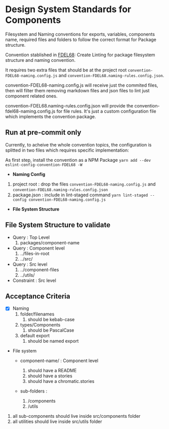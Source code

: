 # Design System Standards for Components

Filesystem and Naming conventions for exports, variables, components name, required files and folders to follow the correct format for Package structure.

Convention stablished in [FDEL68](https://cuponation.atlassian.net/jira/software/c/projects/FDEL/boards/322?modal=detail&selectedIssue=FDEL-68&assignee=6175c9a72097220071fda78e): Create Linting for package filesystem structure and naming convention.

It requires two extra files that should be at the project root `convention-FDEL68-naming.config.js` and `convention-FDEL68.naming-rules.config.json`.

convention-FDEL68-naming.config.js will receive just the commited files, then will filter them removing markdown files and json files to lint just component related ones.

convention-FDEL68.naming-rules.config.json will provide the convention-fdel68-naming.config.js for file rules. It's just a custom configuration file which implements the convention package.

## Run at pre-commit only

Currently, to acheive the whole convention topics, the configuration is splitted in two files which requires specific implementation:

As first step, install the convention as a NPM Package `yarn add --dev eslint-config-convention-FDEL68 -W`


* **Naming Config**
1. project root : drop the files `convention-FDEL68-naming.config.js` and `convention-FDEL68.naming-rules.config.json`
2. package.json : include in lint-staged command `yarn lint-staged --config convention-FDEL68-naming.config.js`

* **File System Structure**





## File System Structure to validate

* Query : Top Level
    1. packages/component-name
* Query : Component level
    1. ../files-in-root
    2. ../src/
* Query : Src level
    1. ../component-files
    2. ../utils/
* Constraint : Src level







## Acceptance Criteria

* [x] Naming 
    1. folder/filenames
          1. should be kebab-case
    2. types/Components
          1. should be PascalCase
    3. default export
          1. should be named export

* File system
  * component-name/ : Component level
      1. should have a README
      2. should have a stories
      3. should have a chromatic.stories
  
  * sub-folders : 
      1. /components
      2. /utils

1. all sub-components should live inside src/components folder
2. all utilities should live inside src/utils folder









































































